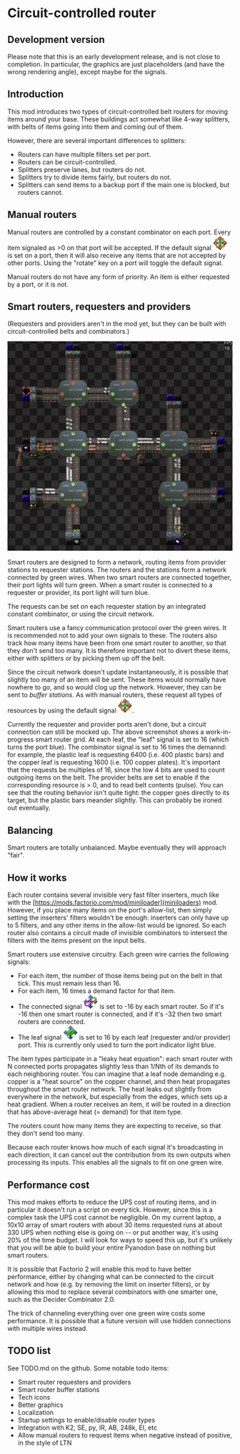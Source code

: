 # Circuit-controlled router

## Development version

Please note that this is an early development release, and is not close to completion.  In particular, the graphics are just placeholders (and have the wrong rendering angle), except maybe for the signals.

## Introduction

This mod introduces two types of circuit-controlled belt routers for moving items around your base.  These buildings act somewhat like 4-way splitters, with belts of items going into them and coming out of them.

However, there are several important differences to splitters:
* Routers can have multiple filters set per port.
* Routers can be circuit-controlled.
* Splitters preserve lanes, but routers do not.
* Splitters try to divide items fairly, but routers do not.
* Splitters can send items to a backup port if the main one is blocked, but routers cannot.

## Manual routers

Manual routers are controlled by a constant combinator on each port.  Every item signaled as >0 on that port will be accepted.  If the default signal ![default_signal_icon](resources/default.png) is set on a port, then it will also receive any items that are not accepted by other ports.  Using the "rotate" key on a port will toggle the default signal.

Manual routers do not have any form of priority.  An item is either requested by a port, or it is not.

## Smart routers, requesters and providers

(Requesters and providers aren't in the mod yet, but they can be built with circuit-controlled belts and combinators.)

![smart router screenshot](resources/screenshot-smart.jpg)

Smart routers are designed to form a network, routing items from provider stations to requester stations.  The routers and the stations form a network connected by green wires.  When two smart routers are connected together, their port lights will turn green.  When a smart router is connected to a requester or provider, its port light will turn blue.

The requests can be set on each requester station by an integrated constant combinator, or using the circuit network.

Smart routers use a fancy communication protocol over the green wires.  It is recommended not to add your own signals to these.  The routers also track how many items have been from one smart router to another, so that they don't send too many.  It is therefore important not to divert these items, either with splitters or by picking them up off the belt.

Since the circuit network doesn't update instantaneously, it is possible that slightly too many of an item will be sent.  These items would normally have nowhere to go, and so would clog up the network.  However, they can be sent to
*buffer stations*.  As with manual routers, these request all types of resources by using the default signal ![default_signal_icon](resources/default.png).

Currently the requester and provider ports aren't done, but a circuit connection can still be mocked up.  The above screenshot shows a work-in-progress smart router grid.  At each leaf, the "leaf" signal is set to 16 (which turns the port blue).  The combinator signal is set to 16 times the demannd: for example, the plastic leaf is requesting 6400 (i.e. 400 plastic bars) and the copper leaf is requesting 1600 (i.e. 100 copper plates).  It's important that the requests be multiples of 16, since the low 4 bits are used to count outgoing items on the belt.  The provider belts are set to enable if the corresponding resource is > 0, and to read belt contents (pulse).  You can see that the routing behavior isn't quite tight: the copper goes directly to its target, but the plastic bars meander slightly.  This can probably be ironed out eventually.

## Balancing

Smart routers are totally unbalanced.  Maybe eventually they will approach "fair".

## How it works

Each router contains several invisible very fast filter inserters, much like with the [https://mods.factorio.com/mod/miniloader](miniloaders) mod.  However, if you place many items on the port's allow-list, then simply setting the inserters' filters wouldn't be enough: inserters can only have up to 5 filters, and any other items in the allow-list would be ignored.  So each router also contains a circuit made of invisible combinators to intersect the filters with the items present on the input belts.

Smart routers use extensive circuitry.  Each green wire carries the following signals:
* For each item, the number of those items being put on the belt in that tick.  This must remain less than 16.
* For each item, 16 times a demand factor for that item.
* The connected signal ![connected_signal_icon](resources/connected.png) is set to -16 by each smart router.  So if it's -16 then one smart router is connected, and if it's -32 then two smart routers are connected.
* The leaf signal ![leaf_signal_icon](resources/leaf.png) is set to 16 by each leaf (requester and/or provider) port.  This is currently only used to turn the port indicator light blue.

The item types participate in a "leaky heat equation": each smart router with N connected ports propagates slightly less than 1/Nth of its demands to each neighboring router.  You can imagine that a leaf node demanding e.g. copper is a "heat source" on the copper channel, and then heat propagates throughout the smart router network.  The heat leaks out slightly from everywhere in the network, but especially from the edges, which sets up a heat gradient.  When a router receives an item, it will be routed in a direction that has above-average heat (= demand) for that item type.

The routers count how many items they are expecting to receive, so that they don't send too many.

Because each router knows how much of each signal it's broadcasting in each direction, it can cancel out the contribution from its own outputs when processing its inputs.  This enables all the signals to fit on one green wire.

## Performance cost

This mod makes efforts to reduce the UPS cost of routing items, and in particular it doesn't run a script on every tick.  However, since this is a complex task the UPS cost cannot be negligible.  On my current laptop, a 10x10 array of smart routers with about 30 items requested runs at about 330 UPS when nothing else is going on -- or put another way, it's using 20% of the time budget.  I will look for ways to speed this up, but it's unlikely that you will be able to build your entire Pyanodon base on nothing but smart routers.

It is possible that Factorio 2 will enable this mod to have better performance, either by changing what can be connected to the circuit network and how (e.g. by removing the limit on inserter filters), or by allowing this mod
to replace several combinators with one smarter one, such as the Decider Combinator 2.0.

The trick of channeling everything over one green wire costs some performance.  It is possible that a future version will use hidden connections with multiple wires instead.

## TODO list

See TODO.md on the github.  Some notable todo items:
* Smart router requesters and providers
* Smart router buffer stations
* Tech icons
* Better graphics
* Localization
* Startup settings to enable/disable router types
* Integration with K2, SE, py, IR, AB, 248k, EI, etc
* Allow manual routers to request items when negative instead of positive, in the style of LTN
